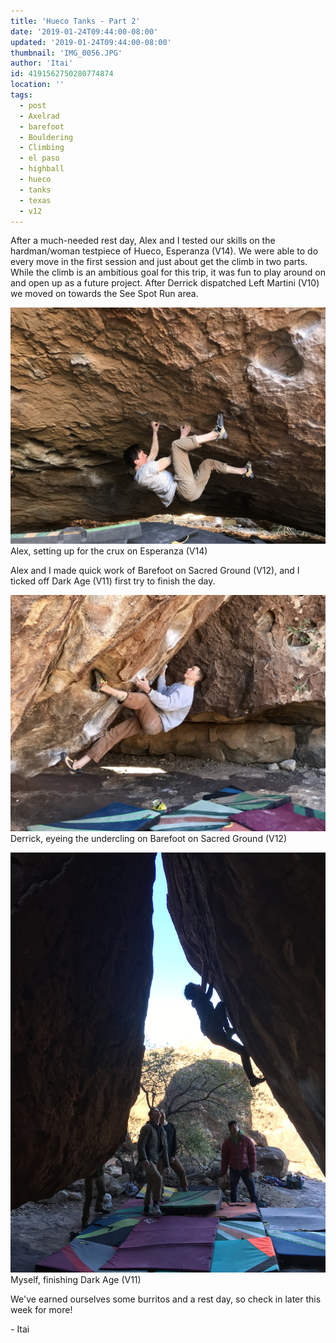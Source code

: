 ```yaml
---
title: 'Hueco Tanks - Part 2'
date: '2019-01-24T09:44:00-08:00'
updated: '2019-01-24T09:44:00-08:00'
thumbnail: 'IMG_0056.JPG'
author: 'Itai'
id: 4191562750280774874
location: ''
tags:
  - post
  - Axelrad
  - barefoot
  - Bouldering
  - Climbing
  - el paso
  - highball
  - hueco
  - tanks
  - texas
  - v12
---
```


After a much-needed rest day, Alex and I tested our skills on the hardman/woman testpiece of Hueco, Esperanza (V14). We were able to do every move in the first session and just about get the climb in two parts. While the climb is an ambitious goal for this trip, it was fun to play around on and open up as a future project. After Derrick dispatched Left Martini (V10) we moved on towards the See Spot Run area.

![image alt](/images/IMG_0056.JPG)Alex, setting up for the crux on Esperanza (V14)

Alex and I made quick work of Barefoot on Sacred Ground (V12), and I ticked off Dark Age (V11) first try to finish the day.

![image alt](/images/IMG_0053.jpg)Derrick, eyeing the undercling on Barefoot on Sacred Ground (V12)

![image alt](/images/IMG_1289.JPG)Myself, finishing Dark Age (V11)

We've earned ourselves some burritos and a rest day, so check in later this week for more!

\- Itai

